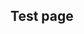 ## Test page

<div
  className="tabs"
  enabled="true"
  height="600"
  tabs="[
    { key: 'component', filepath: 'example/GeomorphEdit' },
    // { key: 'component', filepath: 'example/TriangleDev#301' },
    // { key: 'component', filepath: 'example/Css3d#301' },
    // { key: 'terminal', filepath: 'test' },
    // { key: 'terminal', filepath: 'other' },
  ]"
>
</div>
